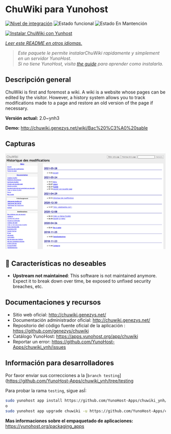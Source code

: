 <!--
Este archivo README esta generado automaticamente<https://github.com/YunoHost/apps/tree/master/tools/readme_generator>
No se debe editar a mano.
-->

# ChuWiki para Yunohost

[![Nivel de integración](https://dash.yunohost.org/integration/chuwiki.svg)](https://dash.yunohost.org/appci/app/chuwiki) ![Estado funcional](https://ci-apps.yunohost.org/ci/badges/chuwiki.status.svg) ![Estado En Mantención](https://ci-apps.yunohost.org/ci/badges/chuwiki.maintain.svg)

[![Instalar ChuWiki con Yunhost](https://install-app.yunohost.org/install-with-yunohost.svg)](https://install-app.yunohost.org/?app=chuwiki)

*[Leer este README en otros idiomas.](./ALL_README.md)*

> *Este paquete le permite instalarChuWiki rapidamente y simplement en un servidor YunoHost.*  
> *Si no tiene YunoHost, visita [the guide](https://yunohost.org/install) para aprender como instalarla.*

## Descripción general

ChuWiki is first and foremost a wiki. A wiki is a website whose pages can be edited by the visitor. However, a history system allows you to track modifications made to a page and restore an old version of the page if necessary.

**Versión actual:** 2.0~ynh3

**Demo:** <http://chuwiki.genezys.net/wiki/Bac%20%C3%A0%20sable>

## Capturas

![Captura de ChuWiki](./doc/screenshots/screenshot.png)

## :red_circle: Características no deseables

- **Upstream not maintained**: This software is not maintained anymore. Expect it to break down over time, be exposed to unfixed security breaches, etc.

## Documentaciones y recursos

- Sitio web oficial: <http://chuwiki.genezys.net/>
- Documentación administrador oficial: <http://chuwiki.genezys.net/>
- Repositorio del código fuente oficial de la aplicación : <https://github.com/genezys/chuwiki>
- Catálogo YunoHost: <https://apps.yunohost.org/app/chuwiki>
- Reportar un error: <https://github.com/YunoHost-Apps/chuwiki_ynh/issues>

## Información para desarrolladores

Por favor enviar sus correcciones a la [`branch testing`](https://github.com/YunoHost-Apps/chuwiki_ynh/tree/testing

Para probar la rama `testing`, sigue asÍ:

```bash
sudo yunohost app install https://github.com/YunoHost-Apps/chuwiki_ynh/tree/testing --debug
o
sudo yunohost app upgrade chuwiki -u https://github.com/YunoHost-Apps/chuwiki_ynh/tree/testing --debug
```

**Mas informaciones sobre el empaquetado de aplicaciones:** <https://yunohost.org/packaging_apps>
